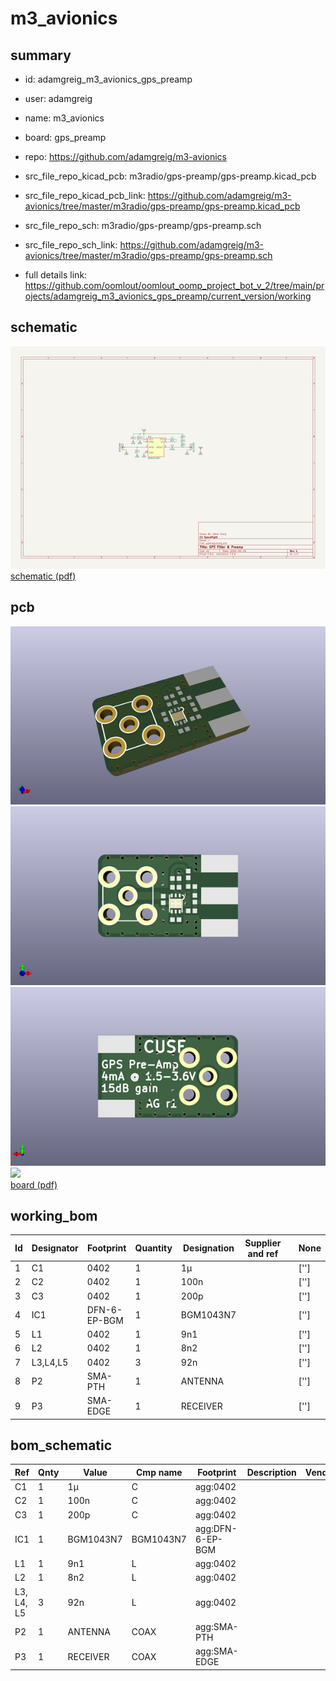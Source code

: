 # m3_avionics
 
## summary 
* id: adamgreig_m3_avionics_gps_preamp
* user: adamgreig
* name: m3_avionics
* board: gps_preamp
* repo: https://github.com/adamgreig/m3-avionics
* src_file_repo_kicad_pcb: m3radio/gps-preamp/gps-preamp.kicad_pcb
* src_file_repo_kicad_pcb_link: https://github.com/adamgreig/m3-avionics/tree/master/m3radio/gps-preamp/gps-preamp.kicad_pcb


* src_file_repo_sch: m3radio/gps-preamp/gps-preamp.sch
* src_file_repo_sch_link: https://github.com/adamgreig/m3-avionics/tree/master/m3radio/gps-preamp/gps-preamp.sch
* full details link: https://github.com/oomlout/oomlout_oomp_project_bot_v_2/tree/main/projects/adamgreig_m3_avionics_gps_preamp/current_version/working  

## schematic  
![](working_schematic_600.png)  
[schematic (pdf)](working_schematic.pdf)  

## pcb  
![](working_3d_600.png) 
![](working_3d_front_600.png)  
![](working_3d_back_600.png)  
![](working_600.png)  
[board (pdf)](working.pdf)  

## working_bom
| Id | Designator | Footprint | Quantity | Designation | Supplier and ref |  | None | 
| --- | --- | --- | --- | --- | --- | --- | --- | 
| 1 | C1 | 0402 | 1 | 1µ |  |  | [''] | 
| 2 | C2 | 0402 | 1 | 100n |  |  | [''] | 
| 3 | C3 | 0402 | 1 | 200p |  |  | [''] | 
| 4 | IC1 | DFN-6-EP-BGM | 1 | BGM1043N7 |  |  | [''] | 
| 5 | L1 | 0402 | 1 | 9n1 |  |  | [''] | 
| 6 | L2 | 0402 | 1 | 8n2 |  |  | [''] | 
| 7 | L3,L4,L5 | 0402 | 3 | 92n |  |  | [''] | 
| 8 | P2 | SMA-PTH | 1 | ANTENNA |  |  | [''] | 
| 9 | P3 | SMA-EDGE | 1 | RECEIVER |  |  | [''] | 


## bom_schematic
| Ref | Qnty | Value | Cmp name | Footprint | Description | Vendor | DNP | 
| --- | --- | --- | --- | --- | --- | --- | --- | 
| C1 | 1 | 1µ | C | agg:0402 |  |  |  | 
| C2 | 1 | 100n | C | agg:0402 |  |  |  | 
| C3 | 1 | 200p | C | agg:0402 |  |  |  | 
| IC1 | 1 | BGM1043N7 | BGM1043N7 | agg:DFN-6-EP-BGM |  |  |  | 
| L1 | 1 | 9n1 | L | agg:0402 |  |  |  | 
| L2 | 1 | 8n2 | L | agg:0402 |  |  |  | 
| L3, L4, L5 | 3 | 92n | L | agg:0402 |  |  |  | 
| P2 | 1 | ANTENNA | COAX | agg:SMA-PTH |  |  |  | 
| P3 | 1 | RECEIVER | COAX | agg:SMA-EDGE |  |  |  | 




